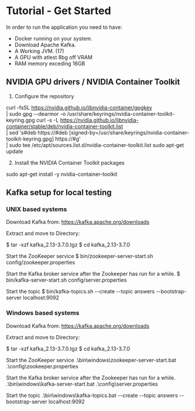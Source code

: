 # Tutorial - Get Started

In order to run the application you need to have: 
- Docker running on your system.
- Download Apache Kafka.
- A Working JVM. (17)
- A GPU with atlest 8bg off VRAM
- RAM memory exceding 16GB 

## NVIDIA GPU drivers / NVIDIA Container Toolkit
1. Configure the repository

curl -fsSL https://nvidia.github.io/libnvidia-container/gpgkey \
    | sudo gpg --dearmor -o /usr/share/keyrings/nvidia-container-toolkit-keyring.gpg
curl -s -L https://nvidia.github.io/libnvidia-container/stable/deb/nvidia-container-toolkit.list \
    | sed 's#deb https://#deb [signed-by=/usr/share/keyrings/nvidia-container-toolkit-keyring.gpg] https://#g' \
    | sudo tee /etc/apt/sources.list.d/nvidia-container-toolkit.list
sudo apt-get update

2. Install the NVIDIA Container Toolkit packages

sudo apt-get install -y nvidia-container-toolkit

## Kafka setup for local testing

### UNIX based systems

Download Kafka from: https://kafka.apache.org/downloads

Extract and move to Directory:

$ tar -xzf kafka_2.13-3.7.0.tgz
$ cd kafka_2.13-3.7.0

Start the ZooKeeper service
$ bin/zookeeper-server-start.sh config/zookeeper.properties

Start the Kafka broker service after the Zookeeper has run for a while.
$ bin/kafka-server-start.sh config/server.properties

Start the topic
$ bin/kafka-topics.sh --create --topic answers --bootstrap-server localhost:9092

### Windows based systems

Download Kafka from: https://kafka.apache.org/downloads

Extract and move to Directory:

$ tar -xzf kafka_2.13-3.7.0.tgz
$ cd kafka_2.13-3.7.0

Start the ZooKeeper service
.\bin\windows\zookeeper-server-start.bat .\config\zookeeper.properties

Start the Kafka broker service after the Zookeeper has run for a while.
.\bin\windows\kafka-server-start.bat .\config\server.properties

Start the topic
.\bin\windows\kafka-topics.bat --create --topic answers --bootstrap-server localhost:9092

